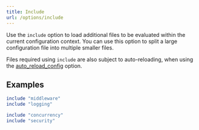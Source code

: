 ```yaml
---
title: Include
url: /options/include
---
```


Use the `include` option to load additional files to be evaluated within the current configuration context.
You can use this option to split a large configuration file into multiple smaller files.

Files required using `include` are also subject to auto-reloading, when using the [auto_reload_config](/options/auto_reload_config) option.

## Examples
```ruby {filename="Itsi.rb"}
include "middleware"
include "logging"
```

```ruby {filename="Itsi.rb"}
include "concurrency"
include "security"
```
